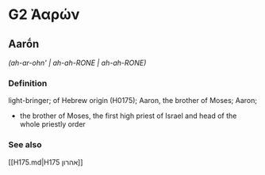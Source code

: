 # G2 Ἀαρών

## Aarṓn

_(ah-ar-ohn' | ah-ah-RONE | ah-ah-RONE)_

### Definition

light-bringer; of Hebrew origin (H0175); Aaron, the brother of Moses; Aaron; 

- the brother of Moses, the first high priest of Israel and head of the whole priestly order

### See also

[[H175.md|H175 אהרון]]
